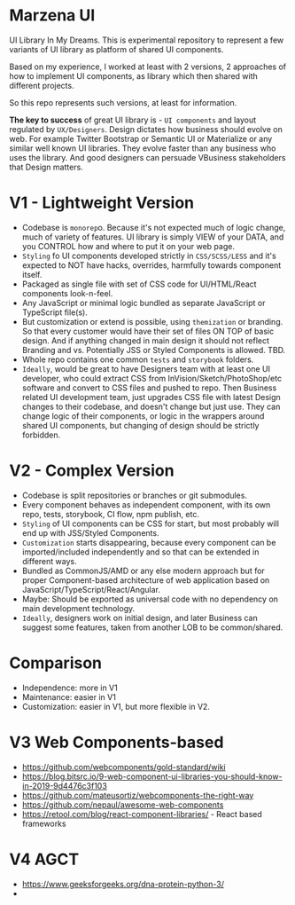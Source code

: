 Marzena UI
===

UI Library In My Dreams. This is experimental repository to represent a few variants of UI library as platform of shared UI components.

Based on my experience, I worked at least with 2 versions, 2 approaches of how to implement UI components, as library which then shared with different projects.

So this repo represents such versions, at least for information.

**The key to success** of great UI library is - `UI components` and layout regulated by `UX/Designers`. Design dictates how business should evolve on web. For example Twitter Bootstrap or Semantic UI or Materialize or any similar well known UI libraries. They evolve faster than any business who uses the library. And good designers can persuade VBusiness stakeholders that Design matters.

# V1 - Lightweight Version

- Codebase is `monorep`o. Because it's not expected much of logic change, much of variety of features. UI library is simply VIEW of your DATA, and you CONTROL how and where to put it on your web page.
- `Styling` fo UI components developed strictly in `CSS/SCSS/LESS` and it's expected to NOT have hacks, overrides, harmfully towards component itself.
- Packaged as single file with set of CSS code for UI/HTML/React components look-n-feel.
- Any JavaScript or minimal logic bundled as separate JavaScript or TypeScript file(s).
- But customization or extend is possible, using `themization` or branding. So that every customer would have their set of files ON TOP of basic design. And if anything changed in main design it should not reflect Branding and vs. Potentially JSS or Styled Components is allowed. TBD.
- Whole repo contains one common `tests` and `storybook` folders.
- `Ideally`, would be great to have Designers team with at least one UI developer, who could extract CSS from InVision/Sketch/PhotoShop/etc software and convert to CSS files and pushed to repo. Then Business related UI development team, just upgrades CSS file with latest Design changes to their codebase, and doesn't change but just use. They can change logic of their components, or logic in the wrappers around shared UI components, but changing of design should be strictly forbidden.


# V2 - Complex Version

- Codebase is split repositories or branches or git submodules.
- Every component behaves as independent component, with its own repo, tests, storybook, CI flow, npm publish, etc.
- `Styling` of UI components can be CSS for start, but most probably will end up with JSS/Styled Components.
- `Customization` starts disappearing, because every component can be imported/included independently and so that can be extended in different ways.
- Bundled as CommonJS/AMD or any else modern approach but for proper Component-based architecture of web application based on JavaScript/TypeScript/React/Angular.
- Maybe: Should be exported as universal code with no dependency on main development technology.
- `Ideally`, designers work on initial design, and later Business can suggest some features, taken from another LOB to be common/shared.


# Comparison

- Independence: more in V1
- Maintenance: easier in V1
- Customization: easier in V1, but more flexible in V2.


# V3 Web Components-based
- https://github.com/webcomponents/gold-standard/wiki
- https://blog.bitsrc.io/9-web-component-ui-libraries-you-should-know-in-2019-9d4476c3f103
- https://github.com/mateusortiz/webcomponents-the-right-way
- https://github.com/nepaul/awesome-web-components
- https://retool.com/blog/react-component-libraries/ - React based frameworks


# V4 AGCT
- https://www.geeksforgeeks.org/dna-protein-python-3/
-